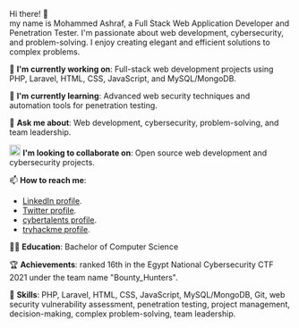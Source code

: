 Hi there! 👋 <br/>
my name is Mohammed Ashraf, a Full Stack Web Application Developer and Penetration Tester. I'm passionate about web development, cybersecurity, and problem-solving. I enjoy creating elegant and efficient solutions to complex problems.

🔭 **I'm currently working on**: Full-stack web development projects using PHP, Laravel, HTML, CSS, JavaScript, and MySQL/MongoDB.

🌱 **I'm currently learning**: Advanced web security techniques and automation tools for penetration testing.

💬 **Ask me about**: Web development, cybersecurity, problem-solving, and team leadership.

<img src="https://github.githubassets.com/images/icons/emoji/octocat.png" width="20px" height="20px"/> **I'm looking to collaborate on**: Open source web development and cybersecurity projects.

📫 **How to reach me**:  
- [LinkedIn profile](https://www.linkedin.com/in/0x13v/).
- [Twitter profile](https://twitter.com/0x13v).
- [cybertalents profile](https://cybertalents.com/members/0x13v/profile).
- [tryhackme profile](https://tryhackme.com/p/M0x1101).

🧑‍🎓 **Education**: Bachelor of Computer Science

🏆 **Achievements**: ranked 16th in the Egypt National Cybersecurity CTF 2021 under the team name "Bounty_Hunters".

🚀 **Skills**: PHP, Laravel, HTML, CSS, JavaScript, MySQL/MongoDB, Git, web security vulnerability assessment, penetration testing, project management, decision-making, complex problem-solving, team leadership.




<!--
**0x13v/0x13v** is a ✨ _special_ ✨ repository because its `README.md` (this file) appears on your GitHub profile.

Here are some ideas to get you started:

- 🔭 I’m currently working on ...
- 🌱 I’m currently learning ...
- 👯 I’m looking to collaborate on ...
- 🤔 I’m looking for help with ...
- 💬 Ask me about ...
- 📫 How to reach me: ...
- 😄 Pronouns: ...
- ⚡ Fun fact: ...
-->
